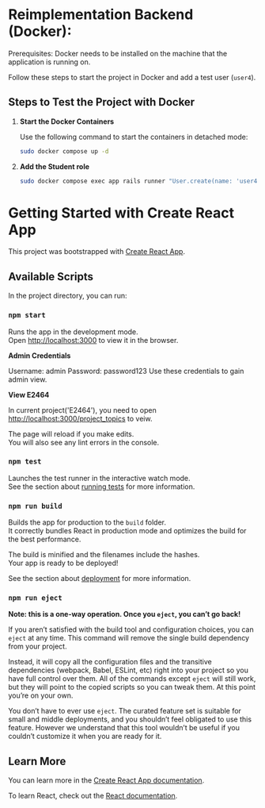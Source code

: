 # Reimplementation Backend (Docker):
Prerequisites: Docker needs to be installed on the machine that the application is running on.

Follow these steps to start the project in Docker and add a test user (`user4`).

## Steps to Test the Project with Docker

1. **Start the Docker Containers**

   Use the following command to start the containers in detached mode:
   ```bash
   sudo docker compose up -d
2. **Add the Student role**
    ```bash
   sudo docker compose exec app rails runner "User.create(name: 'user4', email: 'user4@example.com', password: 'password123', full_name: 'user4', institution_id: 1, role_id: 5)"
# Getting Started with Create React App

This project was bootstrapped with [Create React App](https://github.com/facebook/create-react-app).

## Available Scripts

In the project directory, you can run:

### `npm start`

Runs the app in the development mode.\
Open [http://localhost:3000](http://localhost:3000) to view it in the browser.

**Admin Credentials**

Username: admin
Password: password123
Use these credentials to gain admin view.

**View E2464**

In current project('E2464'), you need to open [http://localhost:3000/project_topics](http://localhost:3000/project_topics) to veiw.

The page will reload if you make edits.\
You will also see any lint errors in the console.

### `npm test`

Launches the test runner in the interactive watch mode.\
See the section about [running tests](https://facebook.github.io/create-react-app/docs/running-tests) for more information.

### `npm run build`

Builds the app for production to the `build` folder.\
It correctly bundles React in production mode and optimizes the build for the best performance.

The build is minified and the filenames include the hashes.\
Your app is ready to be deployed!

See the section about [deployment](https://facebook.github.io/create-react-app/docs/deployment) for more information.

### `npm run eject`

**Note: this is a one-way operation. Once you `eject`, you can’t go back!**

If you aren’t satisfied with the build tool and configuration choices, you can `eject` at any time. This command will remove the single build dependency from your project.

Instead, it will copy all the configuration files and the transitive dependencies (webpack, Babel, ESLint, etc) right into your project so you have full control over them. All of the commands except `eject` will still work, but they will point to the copied scripts so you can tweak them. At this point you’re on your own.

You don’t have to ever use `eject`. The curated feature set is suitable for small and middle deployments, and you shouldn’t feel obligated to use this feature. However we understand that this tool wouldn’t be useful if you couldn’t customize it when you are ready for it.

## Learn More

You can learn more in the [Create React App documentation](https://facebook.github.io/create-react-app/docs/getting-started).

To learn React, check out the [React documentation](https://reactjs.org/).
